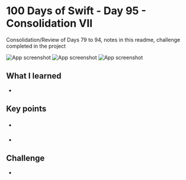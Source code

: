 # 100 Days of Swift - Day 95 - Consolidation VII
Consolidation/Review of Days 79 to 94, notes in this readme, challenge completed in the project

![App screenshot](APP1.png) ![App screenshot](APP2.png) ![App screenshot](APP3.png)


## What I learned
- 

## Key points
###
- 

###
- 

## Challenge
- 

